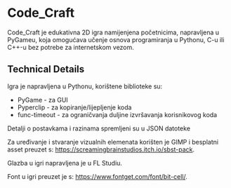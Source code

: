 # Code_Craft
Code_Craft je edukativna 2D igra namijenjena početnicima, napravljena u PyGameu, koja omogućava učenje osnova programiranja u Pythonu, C-u ili C++-u bez potrebe za internetskom vezom.

## Technical Details
Igra je napravljena u Pythonu, korištene biblioteke su:

- PyGame - za GUI
- Pyperclip - za kopiranje/lijepljenje koda
- func-timeout - za ograničvanja duljine izvršavanja korisnikovog koda

Detalji o postavkama i razinama spremljeni su u JSON datoteke

Za uređivanje i stvaranje vizualnih elemenata korišten je GIMP i besplatni asset preuzet s: https://screamingbrainstudios.itch.io/sbst-pack.

Glazba u igri napravljena je u FL Studiu.

Font u igri preuzet je s: https://www.fontget.com/font/bit-cell/.